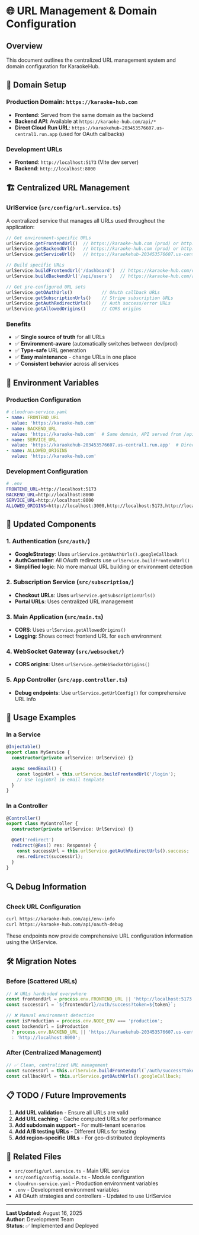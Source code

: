 # 🌐 URL Management & Domain Configuration

## Overview

This document outlines the centralized URL management system and domain configuration for KaraokeHub.

## 🎯 Domain Setup

### Production Domain: `https://karaoke-hub.com`
- **Frontend**: Served from the same domain as the backend
- **Backend API**: Available at `https://karaoke-hub.com/api/*`
- **Direct Cloud Run URL**: `https://karaokehub-203453576607.us-central1.run.app` (used for OAuth callbacks)

### Development URLs
- **Frontend**: `http://localhost:5173` (Vite dev server)
- **Backend**: `http://localhost:8000`

## 🏗️ Centralized URL Management

### UrlService (`src/config/url.service.ts`)

A centralized service that manages all URLs used throughout the application:

```typescript
// Get environment-specific URLs
urlService.getFrontendUrl()  // https://karaoke-hub.com (prod) or http://localhost:5173 (dev)
urlService.getBackendUrl()   // https://karaoke-hub.com (prod) or http://localhost:8000 (dev)
urlService.getServiceUrl()   // https://karaokehub-203453576607.us-central1.run.app (for OAuth)

// Build specific URLs
urlService.buildFrontendUrl('/dashboard')  // https://karaoke-hub.com/dashboard
urlService.buildBackendUrl('/api/users')   // https://karaoke-hub.com/api/users

// Get pre-configured URL sets
urlService.getOAuthUrls()           // OAuth callback URLs
urlService.getSubscriptionUrls()    // Stripe subscription URLs
urlService.getAuthRedirectUrls()    // Auth success/error URLs
urlService.getAllowedOrigins()      // CORS origins
```

### Benefits
- ✅ **Single source of truth** for all URLs
- ✅ **Environment-aware** (automatically switches between dev/prod)
- ✅ **Type-safe** URL generation
- ✅ **Easy maintenance** - change URLs in one place
- ✅ **Consistent behavior** across all services

## 🔧 Environment Variables

### Production Configuration
```yaml
# cloudrun-service.yaml
- name: FRONTEND_URL
  value: 'https://karaoke-hub.com'
- name: BACKEND_URL
  value: 'https://karaoke-hub.com'  # Same domain, API served from /api
- name: SERVICE_URL
  value: 'https://karaokehub-203453576607.us-central1.run.app'  # Direct Cloud Run URL
- name: ALLOWED_ORIGINS
  value: 'https://karaoke-hub.com'
```

### Development Configuration
```bash
# .env
FRONTEND_URL=http://localhost:5173
BACKEND_URL=http://localhost:8000
SERVICE_URL=http://localhost:8000
ALLOWED_ORIGINS=http://localhost:3000,http://localhost:5173,http://localhost:5174,http://localhost:5175,http://localhost:5176
```

## 📝 Updated Components

### 1. Authentication (`src/auth/`)
- **GoogleStrategy**: Uses `urlService.getOAuthUrls().googleCallback`
- **AuthController**: All OAuth redirects use `urlService.buildFrontendUrl()`
- **Simplified logic**: No more manual URL building or environment detection

### 2. Subscription Service (`src/subscription/`)
- **Checkout URLs**: Uses `urlService.getSubscriptionUrls()`
- **Portal URLs**: Uses centralized URL management

### 3. Main Application (`src/main.ts`)
- **CORS**: Uses `urlService.getAllowedOrigins()`
- **Logging**: Shows correct frontend URL for each environment

### 4. WebSocket Gateway (`src/websocket/`)
- **CORS origins**: Uses `urlService.getWebSocketOrigins()`

### 5. App Controller (`src/app.controller.ts`)
- **Debug endpoints**: Use `urlService.getUrlConfig()` for comprehensive URL info

## 🚀 Usage Examples

### In a Service
```typescript
@Injectable()
export class MyService {
  constructor(private urlService: UrlService) {}

  async sendEmail() {
    const loginUrl = this.urlService.buildFrontendUrl('/login');
    // Use loginUrl in email template
  }
}
```

### In a Controller
```typescript
@Controller()
export class MyController {
  constructor(private urlService: UrlService) {}

  @Get('redirect')
  redirect(@Res() res: Response) {
    const successUrl = this.urlService.getAuthRedirectUrls().success;
    res.redirect(successUrl);
  }
}
```

## 🔍 Debug Information

### Check URL Configuration
```bash
curl https://karaoke-hub.com/api/env-info
curl https://karaoke-hub.com/api/oauth-debug
```

These endpoints now provide comprehensive URL configuration information using the UrlService.

## 🛠️ Migration Notes

### Before (Scattered URLs)
```typescript
// ❌ URLs hardcoded everywhere
const frontendUrl = process.env.FRONTEND_URL || 'http://localhost:5173';
const successUrl = `${frontendUrl}/auth/success?token=${token}`;

// ❌ Manual environment detection
const isProduction = process.env.NODE_ENV === 'production';
const backendUrl = isProduction 
  ? process.env.BACKEND_URL || 'https://karaokehub-203453576607.us-central1.run.app'
  : 'http://localhost:8000';
```

### After (Centralized Management)
```typescript
// ✅ Clean, centralized URL management
const successUrl = this.urlService.buildFrontendUrl(`/auth/success?token=${token}`);
const callbackUrl = this.urlService.getOAuthUrls().googleCallback;
```

## 📋 TODO / Future Improvements

1. **Add URL validation** - Ensure all URLs are valid
2. **Add URL caching** - Cache computed URLs for performance
3. **Add subdomain support** - For multi-tenant scenarios
4. **Add A/B testing URLs** - Different URLs for testing
5. **Add region-specific URLs** - For geo-distributed deployments

## 🔗 Related Files

- `src/config/url.service.ts` - Main URL service
- `src/config/config.module.ts` - Module configuration
- `cloudrun-service.yaml` - Production environment variables
- `.env` - Development environment variables
- All OAuth strategies and controllers - Updated to use UrlService

---

**Last Updated**: August 16, 2025  
**Author**: Development Team  
**Status**: ✅ Implemented and Deployed
